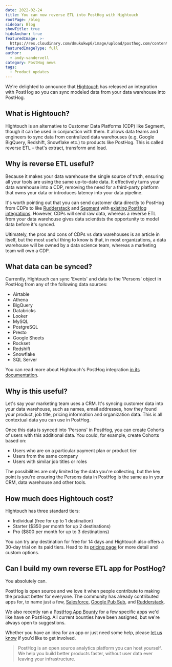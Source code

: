 ```yaml
---
date: 2022-02-24
title: You can now reverse ETL into PostHog with Hightouch
rootPage: /blog
sidebar: Blog
showTitle: true
hideAnchor: true
featuredImage: >-
  https://res.cloudinary.com/dmukukwp6/image/upload/posthog.com/contents/images/blog/posthog-array-blog.png
featuredImageType: full
author:
  - andy-vandervell
category: PostHog news
tags:
  - Product updates
---
```


We're delighted to announce that [Hightouch](https://hightouch.io/) has released an integration with PostHog so you can sync modeled data from your data warehouse into PostHog.

## What is Hightouch?

Hightouch is an alternative to Customer Data Platforms (CDP) like Segment, though it can be used in conjunction with them. It allows data teams and engineers to sync data from centralized data warehouses (e.g. Google BigQuery, Redshift, Snowflake etc.) to products like PostHog. This is called reverse ETL – that's extract, transform and load.

## Why is reverse ETL useful?

Because it makes your data warehouse the single source of truth, ensuring all your tools are using the same up-to-date data. It effectively turns your data warehouse into a CDP, removing the need for a third-party platform that owns your data or introduces latency into your data pipeline.

It's worth pointing out that you can send customer data directly to PostHog from CDPs to like [Rudderstack](/docs/libraries/rudderstack) and [Segment](/docs/libraries/segment) with [existing PostHog integrations](/integrations). However, CDPs will send raw data, whereas a reverse ETL from your data warehouse gives data scientists the opportunity to model data before it's synced. 

Ultimately, the pros and cons of CDPs vs data warehouses is an article in itself, but the most useful thing to know is that, in most organizations, a data warehouse will be owned by a data science team, whereas a marketing team will own a CDP.

## What data can be synced?

Currently, Hightouch can sync 'Events' and data to the 'Persons' object in PostHog from any of the following data sources:

- Airtable
- Athena
- BigQuery
- Databricks
- Looker
- MySQL
- PostgreSQL
- Presto
- Google Sheets
- Rockset
- Redshift
- Snowflake
- SQL Server

You can read more about Hightouch's PostHog integration [in its documentation](https://hightouch.io/docs/destinations/posthog/).

## Why is this useful?

Let's say your marketing team uses a CRM. It's syncing customer data into your data warehouse, such as names, email addresses, how they found your product, job title, pricing information and organization data. This is all contextual data you can use in PostHog.

Once this data is synced into 'Persons' in PostHog, you can create Cohorts of users with this additional data. You could, for example, create Cohorts based on:

- Users who are on a particular payment plan or product tier
- Users from the same company
- Users with similar job titles or roles

The possibilities are only limited by the data you're collecting, but the key point is you're ensuring the Persons data in PostHog is the same as in your CRM, data warehouse and other tools.

## How much does Hightouch cost?

Hightouch has three standard tiers:

- Individual (free for up to 1 destination)
- Starter ($350 per month for up 2 destinations)
- Pro ($800 per month for up to 3 destinations)

You can try any destination for free for 14 days and Hightouch also offers a 30-day trial on its paid tiers. Head to its [pricing page](https://hightouch.io/pricing/) for more detail and custom options.

## Can I build my own reverse ETL app for PostHog?

You absolutely can. 

PostHog is open source and we love it when people contribute to making the product better for everyone. The community has already contributed apps for, to name just a few, [Salesforce](https://github.com/Vinovest/posthog-salesforce), [Google Pub Sub](https://github.com/vendasta/pubsub-plugin), and [Rudderstack](https://github.com/rudderlabs/rudderstack-posthog-plugin).

We also recently ran a [PostHog App Bounty](https://github.com/PostHog/posthog/issues/8437) for a few specific apps we'd like have on PostHog. All current bounties have been assigned, but we're always open to suggestions.

Whether you have an idea for an app or just need some help, please [let us know](https://app.posthog.com/home#supportModal) if you'd like to get involved.

> PostHog is an open source analytics platform you can host yourself. We help you build better products faster, without user data ever leaving your infrastructure.

<ArrayCTA />
